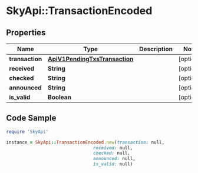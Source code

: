 # SkyApi::TransactionEncoded

## Properties

Name | Type | Description | Notes
------------ | ------------- | ------------- | -------------
**transaction** | [**ApiV1PendingTxsTransaction**](ApiV1PendingTxsTransaction.md) |  | [optional] 
**received** | **String** |  | [optional] 
**checked** | **String** |  | [optional] 
**announced** | **String** |  | [optional] 
**is_valid** | **Boolean** |  | [optional] 

## Code Sample

```ruby
require 'SkyApi'

instance = SkyApi::TransactionEncoded.new(transaction: null,
                                 received: null,
                                 checked: null,
                                 announced: null,
                                 is_valid: null)
```


